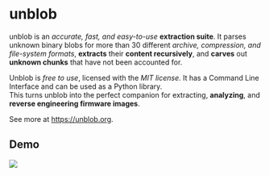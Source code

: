 # unblob

unblob is an _accurate, fast, and easy-to-use_ **extraction suite**. It parses
unknown binary blobs for more than 30 different _archive, compression, and
file-system formats_, **extracts** their **content recursively**, and **carves**
out **unknown chunks** that have not been accounted for.

Unblob is _free to use_, licensed with the _MIT license_. It has a
Command Line Interface and can be used as a Python library.  
This turns unblob into the perfect companion for extracting, **analyzing**,
and **reverse engineering firmware images**.

See more at https://unblob.org.

## Demo

![](docs/demo.svg)
